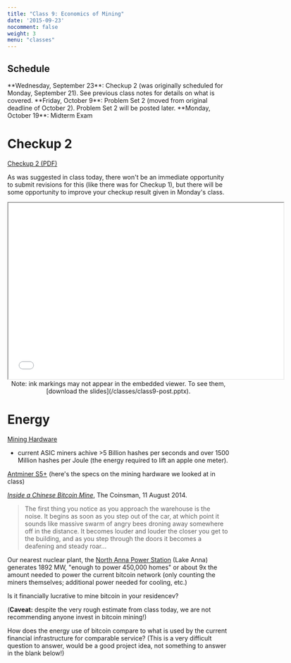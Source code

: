 ```yaml
---
title: "Class 9: Economics of Mining"
date: '2015-09-23'
nocomment: false
weight: 3
menu: "classes"
---
```


## Schedule

   <div class="todo">
**Wednesday, September 23**: Checkup 2 (was originally scheduled for Monday, September 21).  See previous class notes for details on what is covered.  
**Friday, October 9**: Problem Set 2 (moved from original deadline of October 2).  Problem Set 2 will be posted later. 
**Monday, October 19**: Midterm Exam
   </div>

# Checkup 2

[Checkup 2 (PDF)](/checkup2.pdf)

As was suggested in class today, there won't be an immediate opportunity
to submit revisions for this (like there was for Checkup 1), but there
will be some opportunity to improve your checkup result given in
Monday's class.

<!--more-->

<center>
<iframe src="//www.slideshare.net/slideshow/embed_code/key/sTwMIV59OWvurX"
width="625" height="400" frameborder="2" marginwidth="0"
marginheight="0" scrolling="no"></iframe>

   <div class="caption">
Note: ink markings may not appear in the
embedded viewer.  To see them, [download the slides](/classes/class9-post.pptx).
   </div>

</center>

# Energy

[Mining Hardware](https://en.bitcoin.it/wiki/Mining_hardware_comparison)
- current ASIC miners achive >5 Billion hashes per seconds and over 1500
Million hashes per Joule (the energy required to lift an apple one
meter).

[Antminer S5+](https://bitcointalk.org/index.php?topic=1152746.0)
(here's the specs on the mining hardware we looked at in class)

[_Inside a Chinese Bitcoin Mine_](http://www.thecoinsman.com/2014/08/bitcoin/inside-chinese-bitcoin-mine/), The Coinsman, 11 August 2014.

> The first thing you notice as you approach the warehouse is the noise. It begins as soon as you step out of the car, at which point it sounds like massive swarm of angry bees droning away somewhere off in the distance. It becomes louder and louder the closer you get to the building, and as you step through the doors it becomes a deafening and steady roar...

Our nearest nuclear plant, the [North Anna Power
Station](https://www.dom.com/corporate/what-we-do/electricity/generation/nuclear/north-anna-power-station)
(Lake Anna) generates 1892 MW, "enough to power 450,000 homes" or about
9x the amount needed to power the current bitcoin network (only counting
the miners themselves; additional power needed for cooling, etc.)

Is it financially lucrative to mine bitcoin in your residencev?

<div class="gap"></div>

(**Caveat:** despite the very rough estimate from class today, we are
not recommending anyone invest in bitcoin mining!)

How does the energy use of bitcoin compare to what is used by the
current financial infrastructure for comparable service?  (This is a
very difficult question to answer, would be a good project idea, not
something to answer in the blank below!)

<div class="gap"></div>


